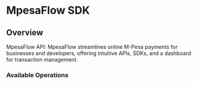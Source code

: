 # MpesaFlow SDK

## Overview

MpesaFlow API: MpesaFlow streamlines online M-Pesa payments for businesses and developers, offering intuitive APIs, SDKs, and a dashboard for transaction management.

### Available Operations
